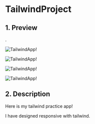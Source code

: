# TailwindProject

## 1. Preview

.

![TailwindApp!](./img/one.png")

![TailwindApp!](./img/two.png")

![TailwindApp!](./img/three.png")

![TailwindApp!](./img/screen.png")


## 2. Description

Here is my tailwind practice app!

I have designed responsive with tailwind. 
